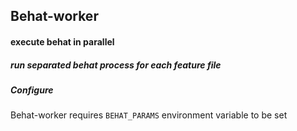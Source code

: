 ## Behat-worker
#### execute behat in parallel
##### run separated behat process for each feature file

##### Configure
Behat-worker requires `BEHAT_PARAMS` environment variable to be set


